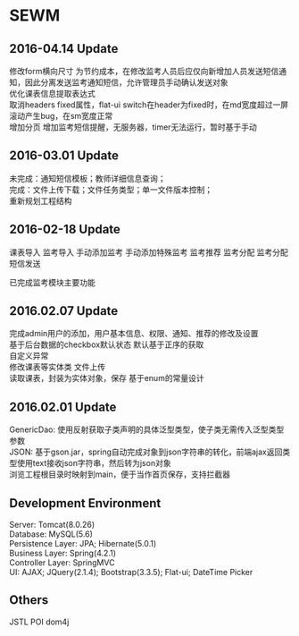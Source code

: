 # SEWM


2016-04.14 Update
--------------------------------------
修改form横向尺寸
为节约成本，在修改监考人员后应仅向新增加人员发送短信通知，因此分离发送监考通知短信，允许管理员手动确认发送对象  
优化课表信息提取表达式  
取消headers fixed属性，flat-ui switch在header为fixed时，在md宽度超过一屏滚动产生bug，在sm宽度正常  
增加分页
增加监考短信提醒，无服务器，timer无法运行，暂时基于手动  


2016-03.01 Update
--------------------------------------
未完成：通知短信模板；教师详细信息查询；   
完成：文件上传下载；文件任务类型；单一文件版本控制；   
重新规划工程结构   

2016-02-18 Update
--------------------------------------
课表导入
监考导入
手动添加监考
手动添加特殊监考
监考推荐
监考分配
监考分配短信发送

已完成监考模块主要功能

2016.02.07 Update
------------------------------------
完成admin用户的添加，用户基本信息、权限、通知、推荐的修改及设置  
基于后台数据的checkbox默认状态
默认基于正序的获取  
自定义异常  
修改课表等实体类
文件上传  
读取课表，封装为实体对象，保存
基于enum的常量设计
  

2016.02.01 Update
------------------------
GenericDao: 使用反射获取子类声明的具体泛型类型，使子类无需传入泛型类型参数  
JSON: 基于gson.jar，spring自动完成对象到json字符串的转化，前端ajax返回类型使用text接收json字符串，然后转为json对象  
浏览工程根目录时映射到main，便于当作首页保存，支持拦截器  

Development Environment
-----------------------------------
Server: Tomcat(8.0.26)  
Database: MySQL(5.6)  
Persistence Layer: JPA; Hibernate(5.0.1)  
Business Layer: Spring(4.2.1)  
Controller Layer: SpringMVC  
UI: AJAX; JQuery(2.1.4); Bootstrap(3.3.5); Flat-ui; DateTime Picker

Others  
----------
JSTL
POI
dom4j
